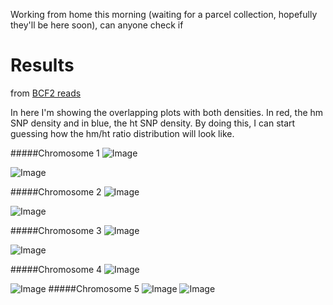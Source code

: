 Working from home this morning (waiting for a parcel collection, hopefully they'll be here soon), can anyone check if 

Results
====

from [BCF2 reads](http://1001genomes.org/software/shoremap.html)

In here I'm showing the overlapping plots with both densities. In red, the hm SNP density and in blue, the ht SNP density. By doing this, I can start guessing how the hm/ht ratio distribution will look like. 

#####Chromosome 1 
![Image](https://github.com/pilarcormo/SNP_distribution_method/blob/master/BCF2_chromosome1/Rplot.overlap_hmht.png?raw=true)

![Image](https://github.com/pilarcormo/SNP_distribution_method/blob/master/BCF2_chromosome1/Rplot.hist%26den.png?raw=true)


#####Chromosome 2 
![Image](https://github.com/pilarcormo/SNP_distribution_method/blob/master/BCF2_chromosome2/Rplot.overlap_hmht.png?raw=true)

![Image](https://github.com/pilarcormo/SNP_distribution_method/blob/master/BCF2_chromosome2/Rplot.hist%26den.png?raw=true)

#####Chromosome 3
![Image](https://github.com/pilarcormo/SNP_distribution_method/blob/master/BCF2_chromosome3/Rplot.overlap_hmht.png?raw=true)

![Image](https://github.com/pilarcormo/SNP_distribution_method/blob/master/BCF2_chromosome3/Rplot.hist%26den.png?raw=true)

#####Chromosome 4
![Image](https://github.com/pilarcormo/SNP_distribution_method/blob/master/BCF2_chromosome4/Rplot.overlap_hmht.png?raw=true)

![Image](https://github.com/pilarcormo/SNP_distribution_method/blob/master/BCF2_chromosome4/Rplot.hist%26den.png?raw=true)
#####Chromosome 5 
![Image](https://github.com/pilarcormo/SNP_distribution_method/blob/master/BCF2_chromosome5/Rplot.overlap_hmht.png?raw=true?)
![Image](https://github.com/pilarcormo/SNP_distribution_method/blob/master/BCF2_chromosome5/Rplot.hist%26den.png?raw=true)